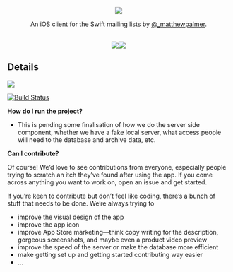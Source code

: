 <p align="center">
  <img src="http://i.imgur.com/ClrkeeK.png" />
</p>

<p align="center">
  An iOS client for the Swift mailing lists by <a href="http://twitter.com/_matthewpalmer"</a>@_matthewpalmer</a>.
</p>

<p align="center">
<br/>
<img src="http://i.imgur.com/ouvY5SA.png" /><img src="http://i.imgur.com/yPScDFa.png" />
<br/>
</p>

## Details

<a href="https://itunes.apple.com/us/app/charter-mailing-list-client/id1082212697?ls=1&amp;mt=8"><img src="http://matthewpalmer.net/charter/app-store.svg"></a>

[![Build Status](https://travis-ci.org/matthewpalmer/Charter.svg?branch=master)](https://travis-ci.org/matthewpalmer/Charter)

**How do I run the project?**

* This is pending some finalisation of how we do the server side component, whether we have a fake local server, what access people will need to the database and archive data, etc.

**Can I contribute?**

Of course! We’d love to see contributions from everyone, especially people trying to scratch an itch they’ve found after using the app. If you come across anything you want to work on, open an issue and get started.

If you’re keen to contribute but don’t feel like coding, there’s a bunch of stuff that needs to be done. We’re always trying to

* improve the visual design of the app
* improve the app icon
* improve App Store marketing—think copy writing for the description, gorgeous screenshots, and maybe even a product video preview
* improve the speed of the server or make the database more efficient
* make getting set up and getting started contributing way easier
* …
